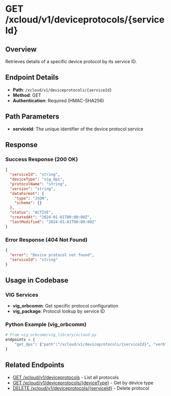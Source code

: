 # GET /xcloud/v1/deviceprotocols/{serviceId}

## Overview
Retrieves details of a specific device protocol by its service ID.

## Endpoint Details
- **Path**: `/xcloud/v1/deviceprotocols/{serviceId}`
- **Method**: GET
- **Authentication**: Required (HMAC-SHA256)

## Path Parameters
- **serviceId**: The unique identifier of the device protocol service

## Response
### Success Response (200 OK)
```json
{
  "serviceId": "string",
  "deviceType": "vig_dps",
  "protocolName": "string",
  "version": "string",
  "dataFormat": {
    "type": "JSON",
    "schema": {}
  },
  "status": "ACTIVE",
  "createdAt": "2024-01-01T00:00:00Z",
  "lastModified": "2024-01-01T00:00:00Z"
}
```

### Error Response (404 Not Found)
```json
{
  "error": "Device protocol not found",
  "serviceId": "string"
}
```

## Usage in Codebase

### VIG Services
- **vig_orbcomm**: Get specific protocol configuration
- **vig_package**: Protocol lookup by service ID

### Python Example (vig_orbcomm)
```python
# From vig_orbcomm/vig_library/xcloud.py
endpoints = {
    "get_dps": {"path":"/xcloud/v1/deviceprotocols/{serviceId}", "verb":"GET", "md5":False}
}
```

## Related Endpoints
- [GET /xcloud/v1/deviceprotocols](v1-deviceprotocols-get.md) - List all protocols
- [GET /xcloud/v1/deviceprotocols/{deviceType}](v1-deviceprotocols-deviceType-get.md) - Get by device type
- [DELETE /xcloud/v1/deviceprotocols/{serviceId}](v1-deviceprotocols-serviceId-delete.md) - Delete protocol